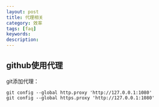```yaml
---
layout: post
title: 代理相关
category: 效率
tags: [faq]
keywords:
description:
---
```


## github使用代理

git添加代理：

```git
git config --global http.proxy 'http://127.0.0.1:1080'
git config --global https.proxy 'http://127.0.0.1:1080'
```
